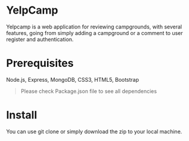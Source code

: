 # YelpCamp

Yelpcamp is a web application for reviewing campgrounds, with several features, going from simply adding a campground or a comment to user register and authentication.

# Prerequisites

Node.js, Express, MongoDB, CSS3, HTML5, Bootstrap

> Please check Package.json file to see all dependencies

# Install

You can use git clone or simply download the zip to your local machine.
